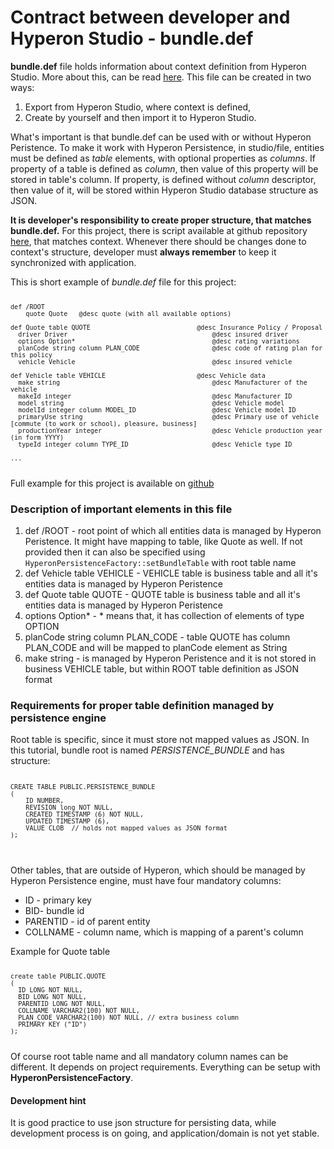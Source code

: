 <h1>Contract between developer and Hyperon Studio - bundle.def</h1>
<b>bundle.def</b> file holds information about context definition from Hyperon Studio. More about this, can be read
<a href="http://hyperon.io/tutorials/hyperon-concepts-context">here</a>.
This file can be created in two ways:
<ol>
<li>Export from Hyperon Studio, where context is defined,</li>
<li>Create by yourself and then import it to Hyperon Studio.</li>
</ol>
What's important is that bundle.def can be used with or without Hyperon Peristence. To make it work with
Hyperon Persistence, in studio/file, entities must be defined as <i>table</i> elements, with optional properties as
<i>columns</i>. If property of a table is defined as <i>column</i>, then value of this property will be stored in table's column. If property, is defined without <i>column</i> descriptor, then value of it, will be stored within Hyperon Studio database structure as JSON. 
<p>
<b>
It is developer's responsibility to create proper structure, that matches bundle.def.</b> For this project, there is script available at github repository <a href="https://github.com/hyperon-io/motor-insurance-advanced/blob/master/src/main/resources/sql/schema.sql">here</a>, that matches context. Whenever there should be changes done to context's structure, developer must <b>always remember</b> to keep it synchronized with application.
</p>
<span>This is short example of <i>bundle.def</i> file for this project:</span>
<code>

    def /ROOT
        quote Quote   @desc quote (with all available options)

    def Quote table QUOTE                            @desc Insurance Policy / Proposal
      driver Driver                                      @desc insured driver
      options Option*                                    @desc rating variations
      planCode string column PLAN_CODE                   @desc code of rating plan for this policy
      vehicle Vehicle                                    @desc insured vehicle

    def Vehicle table VEHICLE                        @desc Vehicle data
      make string                                        @desc Manufacturer of the vehicle
      makeId integer                                     @desc Manufacturer ID
      model string                                       @desc Vehicle model
      modelId integer column MODEL_ID                    @desc Vehicle model ID
      primaryUse string                                  @desc Primary use of vehicle [commute (to work or school), pleasure, business]
      productionYear integer                             @desc Vehicle production year (in form YYYY)
      typeId integer column TYPE_ID                      @desc Vehicle type ID

    ...
</code>
<span>Full example for this project is available on
<a href="https://github.com/hyperon-io/motor-insurance-advanced/blob/master/src/main/resources/bundle.def">github</a></span>
<h3>Description of important elements in this file</h3>
<ol>
    <li>def /ROOT - root point of which all entities data is managed by Hyperon Peristence. It might have mapping to table, like Quote as well. If not provided then it can also be specified using <code>HyperonPersistenceFactory::setBundleTable</code> with root table name</li>
    <li>def Vehicle table VEHICLE - VEHICLE table is business table and all it's entities data is managed by Hyperon Peristence</li>
    <li>def Quote table QUOTE - QUOTE table is business table and all it's entities data is managed by Hyperon Peristence</li>
    <li>options Option* - * means that, it has collection of elements of type OPTION</li>
    <li>planCode string column PLAN_CODE - table QUOTE has column PLAN_CODE and will be mapped to planCode element as String</li>
    <li>make string - is managed by Hyperon Peristence and it is not stored in business VEHICLE table, but within ROOT table definition as JSON format</li>
</ol>
<h3>Requirements for proper table definition managed by persistence engine</h3>
<p>Root table is specific, since it must store not mapped values as JSON. In this tutorial, bundle root is named <i>PERSISTENCE_BUNDLE</i> and has structure:
<code>

	CREATE TABLE PUBLIC.PERSISTENCE_BUNDLE
	(
	    ID NUMBER, 
	    REVISION long NOT NULL, 
	    CREATED TIMESTAMP (6) NOT NULL,
	    UPDATED TIMESTAMP (6), 
	    VALUE CLOB  // holds not mapped values as JSON format
	);
</code>
</p>
<p>Other tables, that are outside of Hyperon, which should be managed by Hyperon Persistence engine, must have four mandatory columns:</p>
<ul>
<li>ID - primary key </li>
<li>BID- bundle id</li> 
<li>PARENTID - id of parent entity</li>
<li>COLLNAME - column name, which is mapping of a parent's column</li> 
</ul>
<span>Example for Quote table</span>
<code>

    create table PUBLIC.QUOTE
    (
      ID LONG NOT NULL,
      BID LONG NOT NULL, 
      PARENTID LONG NOT NULL, 
      COLLNAME VARCHAR2(100) NOT NULL, 
      PLAN_CODE VARCHAR2(100) NOT NULL, // extra business column
      PRIMARY KEY ("ID")
    );
</code>
Of course root table name and all mandatory column names can be different. It depends on project requirements. Everything can be setup with <b>HyperonPersistenceFactory</b>.
<h4>Development hint</h4>
It is good practice to use json structure for persisting data, while development process is on going, and application/domain is not yet stable.